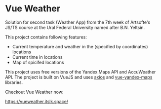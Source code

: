 # Vue Weather


Solution for second task (Weather App) from the 7th week of Artsofte's JS/TS course at the Ural Federal University named after B.N. Yeltsin.

This project contains following features:

* Current temperature and weather in the (specified by coordinates) locations
* Current time in locations
* Map of spicifed locations

This project uses free versions of the Yandex.Maps API and AccuWeather API. The project is built on VueJS and uses [axios](https://github.com/axios/axios) and [vue-yandex-maps](https://github.com/PNKBizz/vue-yandex-map) libraries.

Checkout Vue Weather now: 

https://vueweather.itslk.space/
